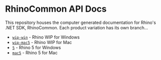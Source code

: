 # RhinoCommon API Docs

This repository houses the computer generated documentation for Rhino's .NET SDK, RhinoCommon. Each product variation has its own branch...

* [`wip-win`](../../tree/wip-win) - Rhino WIP for Windows
* [`wip-mac5`](../../tree/wip-mac5) - Rhino WIP for Mac
* [`5`](../../tree/5) - Rhino 5 for Windows
* [`mac5`](../../tree/mac5) - Rhino 5 for Mac

